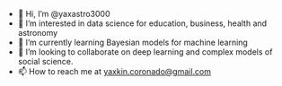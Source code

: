 - 👋 Hi, I’m @yaxastro3000
- 👀 I’m interested in data science for education, business, health and astronomy
- 🌱 I’m currently learning Bayesian models for machine learning
- 💞️ I’m looking to collaborate on deep learning and complex models of social science.
- 📫 How to reach me at yaxkin.coronado@gmail.com

<!---
yaxastro3000/yaxastro3000 is a ✨ special ✨ repository because its `README.md` (this file) appears on your GitHub profile.
You can click the Preview link to view your changes.
--->
